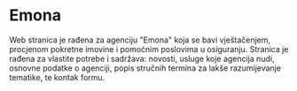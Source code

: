 # Emona
Web stranica je rađena za agenciju "Emona" koja se bavi vještačenjem, procjenom pokretne imovine i pomoćnim 
poslovima u osiguranju. Stranica je rađena za vlastite potrebe i sadržava: novosti, usluge koje agencija nudi, osnovne podatke o agenciji, popis stručnih termina za lakše razumijevanje tematike, te kontak formu.
